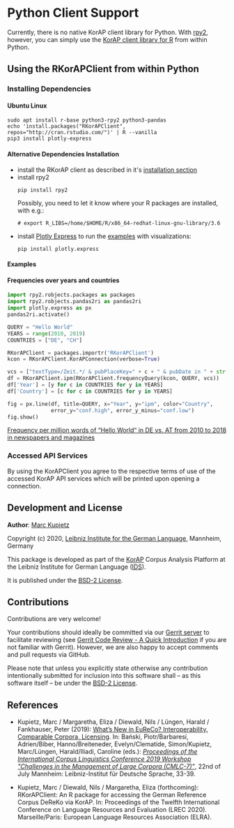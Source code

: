 # Python Client Support
Currently, there is no native KorAP client library for Python. 
With [rpy2](https://rpy2.github.io/), however, you can simply use the [KorAP client library for R](https://github.com/KorAP/RKorAPClient) from within Python.

## Using the RKorAPClient from within Python
### Installing Dependencies
#### Ubuntu Linux
```shell script
sudo apt install r-base python3-rpy2 python3-pandas
echo 'install.packages("RKorAPClient", repos="http://cran.rstudio.com/")' | R --vanilla
pip3 install plotly-express
```
#### Alternative Dependencies Installation
- install the RKorAP client as described in it's [installation section](https://github.com/KorAP/RKorAPClient#installation)
- install rpy2
  ```shell script
  pip install rpy2
  ```
  Possibly, you need to let it know where your R packages are installed, with e.g.:
  ```shell script
  # export R_LIBS=/home/$HOME/R/x86_64-redhat-linux-gnu-library/3.6
  ```
- install [Plotly Express](https://plotly.com/python/plotly-express/) to run the [examples](examples) with visualizations:
  ```shell script
  pip install plotly.express
  ```
#### Examples
#### Frequencies over years and countries
```python
import rpy2.robjects.packages as packages
import rpy2.robjects.pandas2ri as pandas2ri
import plotly.express as px
pandas2ri.activate()

QUERY = "Hello World"
YEARS = range(2010, 2019)
COUNTRIES = ["DE", "CH"]

RKorAPClient = packages.importr('RKorAPClient')
kcon = RKorAPClient.KorAPConnection(verbose=True)

vcs = ["textType=/Zeit.*/ & pubPlaceKey=" + c + " & pubDate in " + str(y) for c in COUNTRIES for y in YEARS]
df = RKorAPClient.ipm(RKorAPClient.frequencyQuery(kcon, QUERY, vcs))
df['Year'] = [y for c in COUNTRIES for y in YEARS]
df['Country'] = [c for c in COUNTRIES for y in YEARS]

fig = px.line(df, title=QUERY, x="Year", y="ipm", color="Country",
              error_y="conf.high", error_y_minus="conf.low")
fig.show()
```
[Frequency per million words of “Hello World“ in DE vs. AT from 2010 to 2018 in newspapers and magazines](figures/hello-world.png)

### Accessed API Services
By using the KorAPClient you agree to the respective terms of use of the accessed KorAP API services which will be printed upon opening a connection.

## Development and License

**Author**: [Marc Kupietz](http://www1.ids-mannheim.de/zfo/personal/kupietz/)

Copyright (c) 2020, [Leibniz Institute for the German Language](http://www.ids-mannheim.de/), Mannheim, Germany

This package is developed as part of the [KorAP](http://korap.ids-mannheim.de/)
Corpus Analysis Platform at the Leibniz Institute for German Language
([IDS](http://www.ids-mannheim.de/)).

It is published under the [BSD-2 License](LICENSE).

## Contributions

Contributions are very welcome!

Your contributions should ideally be committed via our [Gerrit server](https://korap.ids-mannheim.de/gerrit/)
to facilitate reviewing (see [Gerrit Code Review - A Quick Introduction](https://korap.ids-mannheim.de/gerrit/Documentation/intro-quick.html)
if you are not familiar with Gerrit). However, we are also happy to accept comments and pull requests
via GitHub.

Please note that unless you explicitly state otherwise any
contribution intentionally submitted for inclusion into this software shall –
as this software itself – be under the [BSD-2 License](LICENSE).

## References

- Kupietz, Marc / Margaretha, Eliza / Diewald, Nils / Lüngen, Harald / Fankhauser, Peter (2019): [What’s New in EuReCo? Interoperability, Comparable Corpora, Licensing](https://nbn-resolving.org/urn:nbn:de:bsz:mh39-90261). In: Bański, Piotr/Barbaresi, Adrien/Biber, Hanno/Breiteneder, Evelyn/Clematide, Simon/Kupietz, Marc/Lüngen, Harald/Iliadi, Caroline (eds.): [*Proceedings of the International Corpus Linguistics Conference 2019 Workshop "Challenges in the Management of Large Corpora (CMLC-7)"*](https://ids-pub.bsz-bw.de/solrsearch/index/search/searchtype/collection/id/21038), 22nd of July Mannheim: Leibniz-Institut für Deutsche Sprache, 33-39.

- Kupietz, Marc / Diewald, Nils / Margaretha, Eliza (forthcoming): RKorAPClient: An R package for accessing the German Reference Corpus DeReKo via KorAP. In: Proceedings of the Twelfth International Conference on Language Resources and Evaluation (LREC 2020). Marseille/Paris: European Language Resources Association (ELRA). 

